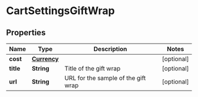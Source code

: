 
# CartSettingsGiftWrap

## Properties
Name | Type | Description | Notes
------------ | ------------- | ------------- | -------------
**cost** | [**Currency**](Currency.md) |  |  [optional]
**title** | **String** | Title of the gift wrap |  [optional]
**url** | **String** | URL for the sample of the gift wrap |  [optional]



